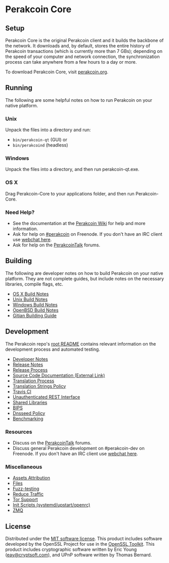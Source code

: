 Perakcoin Core
=============

Setup
---------------------
Perakcoin Core is the original Perakcoin client and it builds the backbone of the network. It downloads and, by default, stores the entire history of Perakcoin transactions (which is currently more than 7 GBs); depending on the speed of your computer and network connection, the synchronization process can take anywhere from a few hours to a day or more.

To download Perakcoin Core, visit [perakcoin.org](https://peraktechnology.com).

Running
---------------------
The following are some helpful notes on how to run Perakcoin on your native platform.

### Unix

Unpack the files into a directory and run:

- `bin/perakcoin-qt` (GUI) or
- `bin/perakcoind` (headless)

### Windows

Unpack the files into a directory, and then run perakcoin-qt.exe.

### OS X

Drag Perakcoin-Core to your applications folder, and then run Perakcoin-Core.

### Need Help?

* See the documentation at the [Perakcoin Wiki](https://perakcoin.info/)
for help and more information.
* Ask for help on [#perakcoin](http://webchat.freenode.net?channels=perakcoin) on Freenode. If you don't have an IRC client use [webchat here](http://webchat.freenode.net?channels=perakcoin).
* Ask for help on the [PerakcoinTalk](https://perakcointalk.io/) forums.

Building
---------------------
The following are developer notes on how to build Perakcoin on your native platform. They are not complete guides, but include notes on the necessary libraries, compile flags, etc.

- [OS X Build Notes](build-osx.md)
- [Unix Build Notes](build-unix.md)
- [Windows Build Notes](build-windows.md)
- [OpenBSD Build Notes](build-openbsd.md)
- [Gitian Building Guide](gitian-building.md)

Development
---------------------
The Perakcoin repo's [root README](/README.md) contains relevant information on the development process and automated testing.

- [Developer Notes](developer-notes.md)
- [Release Notes](release-notes.md)
- [Release Process](release-process.md)
- [Source Code Documentation (External Link)](https://dev.visucore.com/perakcoin/doxygen/)
- [Translation Process](translation_process.md)
- [Translation Strings Policy](translation_strings_policy.md)
- [Travis CI](travis-ci.md)
- [Unauthenticated REST Interface](REST-interface.md)
- [Shared Libraries](shared-libraries.md)
- [BIPS](bips.md)
- [Dnsseed Policy](dnsseed-policy.md)
- [Benchmarking](benchmarking.md)

### Resources
* Discuss on the [PerakcoinTalk](https://perakcointalk.io/) forums.
* Discuss general Perakcoin development on #perakcoin-dev on Freenode. If you don't have an IRC client use [webchat here](http://webchat.freenode.net/?channels=perakcoin-dev).

### Miscellaneous
- [Assets Attribution](assets-attribution.md)
- [Files](files.md)
- [Fuzz-testing](fuzzing.md)
- [Reduce Traffic](reduce-traffic.md)
- [Tor Support](tor.md)
- [Init Scripts (systemd/upstart/openrc)](init.md)
- [ZMQ](zmq.md)

License
---------------------
Distributed under the [MIT software license](/COPYING).
This product includes software developed by the OpenSSL Project for use in the [OpenSSL Toolkit](https://www.openssl.org/). This product includes
cryptographic software written by Eric Young ([eay@cryptsoft.com](mailto:eay@cryptsoft.com)), and UPnP software written by Thomas Bernard.
